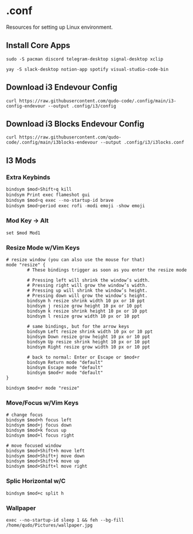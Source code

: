 # .conf
Resources for setting up Linux environment.

## Install Core Apps
`sudo -S pacman discord telegram-desktop signal-desktop xclip`

`yay -S slack-desktop notion-app spotify visual-studio-code-bin`

## Download i3 Endevour Config
`curl https://raw.githubusercontent.com/qudo-code/.config/main/i3-config-endevour --output .config/i3/config`

## Download i3 Blocks Endevour Config
`curl https://raw.githubusercontent.com/qudo-code/.config/main/i3blocks-endevour --output .config/i3/i3locks.conf`

## I3 Mods
### Extra Keybinds
```js
bindsym $mod+Shift+q kill
bindsym Print exec flameshot gui
bindsym $mod+q exec --no-startup-id brave
bindsym $mod+period exec rofi -modi emoji -show emoji
```
### Mod Key -> Alt
`set $mod Mod1`
### Resize Mode w/Vim Keys
```
# resize window (you can also use the mouse for that)
mode "resize" {
        # These bindings trigger as soon as you enter the resize mode

        # Pressing left will shrink the window’s width.
        # Pressing right will grow the window’s width.
        # Pressing up will shrink the window’s height.
        # Pressing down will grow the window’s height.
        bindsym h resize shrink width 10 px or 10 ppt
        bindsym j resize grow height 10 px or 10 ppt
        bindsym k resize shrink height 10 px or 10 ppt
        bindsym l resize grow width 10 px or 10 ppt

        # same bindings, but for the arrow keys
        bindsym Left resize shrink width 10 px or 10 ppt
        bindsym Down resize grow height 10 px or 10 ppt
        bindsym Up resize shrink height 10 px or 10 ppt
        bindsym Right resize grow width 10 px or 10 ppt

        # back to normal: Enter or Escape or $mod+r
        bindsym Return mode "default"
        bindsym Escape mode "default"
        bindsym $mod+r mode "default"
}

bindsym $mod+r mode "resize"
```
### Move/Focus w/Vim Keys
```
# change focus
bindsym $mod+h focus left
bindsym $mod+j focus down
bindsym $mod+k focus up
bindsym $mod+l focus right

# move focused window
bindsym $mod+Shift+h move left
bindsym $mod+Shift+j move down
bindsym $mod+Shift+k move up
bindsym $mod+Shift+l move right
```
### Splic Horizontal w/C
`bindsym $mod+c split h`
### Wallpaper
`exec --no-startup-id sleep 1 && feh --bg-fill /home/qudo/Pictures/wallpaper.jpg`
